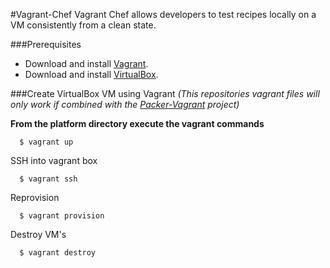 #Vagrant-Chef
Vagrant Chef allows developers to test recipes locally on a VM consistently from a clean state.

###Prerequisites

* Download and install [Vagrant](http://www.vagrantup.com).
* Download and install [VirtualBox](http://www.virtualbox.org).

###Create VirtualBox VM using Vagrant
*(This repositories vagrant files will only work if combined with the [Packer-Vagrant](https://github.com/giacomo81/packer-vagrant) project)*

**From the platform directory execute the vagrant commands**

      $ vagrant up

SSH into vagrant box

      $ vagrant ssh

Reprovision

      $ vagrant provision

Destroy VM's

      $ vagrant destroy
